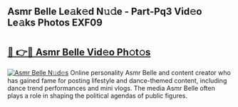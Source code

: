 ## Asmr Belle Le𝚊k𝚎d N𝚞𝚍e - Part-Pq3 Vid𝚎o Le𝚊ks Photos EXF09

# <h2><a href="http://fbeeibb.evod.top/?m=Asmr+Belle">🔗 👉🔴 Asmr Belle Vid𝚎o Ph𝚘t𝚘s</a></h2>

[![Asmr Belle N𝚞d𝚎s](https://i.imgur.com/8V9OHl7.gif)](http://fbeeibb.evod.top/?m=Asmr+Belle)
Online personality Asmr Belle and content creator who has gained fame for posting lifestyle and dance-themed content, including dance trend performances and mini vlogs. The media Asmr Belle often plays a role in shaping the political agendas of public figures. 
